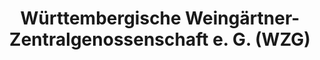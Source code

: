 ---
title: "Württembergische Weingärtner-Zentralgenossenschaft e. G. (WZG)"
url: /moeglingen/wuerttembergische-weingaertner-zentralgenossenschaft-e-g-wzg/
shop: Wein
---